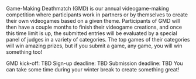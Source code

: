 Game-Making Deathmatch (GMD) is our annual videogame-making competition where participants work in partners or by themselves to create their own videogames based on a given theme. Participants of GMD will then have a couple months to finish their videogame creations, and once this time limit is up, the submitted entries will be evaluated by a special panel of judges in a variety of categories. The top games of their categories will win amazing prizes, but if you submit a game, any game, you will win something too!

GMD kick-off: TBD
Sign-up deadline: TBD
Submission deadline: TBD
You can take some time during your winter break to create something great!